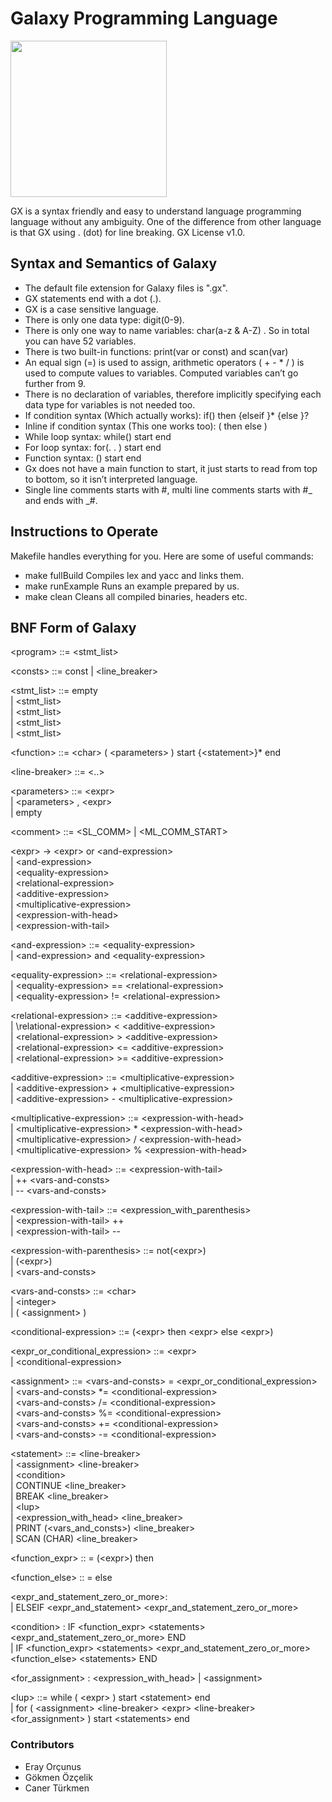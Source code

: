 # __Galaxy Programming Language__

<img src="https://cdn.freebiesupply.com/logos/large/2x/galaxy-3-logo-png-transparent.png" width="250" height="250">

GX is a syntax friendly and easy to understand language programming language without any ambiguity. One of the difference from other language is that GX using . (dot) for line breaking. GX License v1.0.

## __Syntax and Semantics of Galaxy__

- The default file extension for Galaxy files is ".gx".
- GX statements end with a dot (.).
- GX is a case sensitive language.
- There is only one data type: digit(0-9).
- There is only one way to name variables: char(a-z & A-Z) . So in total you can have 52 variables.
- There is two built-in functions: print(var or const) and scan(var)
- An equal sign (=) is used to assign, arithmetic operators ( + - \* / ) is used to compute values to variables. Computed variables can’t go further from 9.
- There is no declaration of variables, therefore implicitly specifying each data type for variables is not needed too.
- If condition syntax (Which actually works):
  if(<expr>) then <stmt> {elseif <stmt>}\* {else <stmt>}?
- Inline if condition syntax (This one works too):
  (<expr> then <stmt> else <stmt>)
- While loop syntax:
  while(<expr>) start <stmt> end
- For loop syntax:
  for(<assignment>. <expr>. <assignment>) start <stmt> end
- Function syntax:
  <char>(<paremeters>) start <stmt> end
- Gx does not have a main function to start, it just starts to read from top to bottom, so it isn’t interpreted language.
- Single line comments starts with #, multi line comments starts with #_ and ends with _#.

## __Instructions to Operate__

Makefile handles everything for you. Here are some of useful commands:

- make fullBuild
  Compiles lex and yacc and links them.
- make runExample
  Runs an example prepared by us.
- make clean
  Cleans all compiled binaries, headers etc.

## __BNF Form of Galaxy__

\<program> ::= <stmt_list>

\<consts> ::= const <assignment> | <line_breaker>

\<stmt_list> ::= empty <br/>
| <consts> <stmt_list> <br/>
| <function> <stmt_list> <br/>
| <statement> <stmt_list> <br/>
| <comment> <stmt_list>

\<function> ::= \<char> ( \<parameters> ) start {\<statement>}\* end

\<line-breaker> ::= <..>

\<parameters> ::= \<expr> <br/>
| \<parameters> , \<expr> <br/>
| empty

\<comment> ::= <SL_COMM>
| <ML_COMM_START>

\<expr> → \<expr> or \<and-expression> <br/>
| \<and-expression> <br/>
| \<equality-expression> <br/>
| \<relational-expression> <br/>
| \<additive-expression> <br/>
| \<multiplicative-expression> <br/>
| \<expression-with-head> <br/>
| \<expression-with-tail> <br/>

\<and-expression> ::= \<equality-expression> <br/>
| \<and-expression> and \<equality-expression>

\<equality-expression> ::= \<relational-expression> <br/>
| \<equality-expression> == \<relational-expression> <br/>
| \<equality-expression> != \<relational-expression>

\<relational-expression> ::= \<additive-expression> <br/> 
| \relational-expression> < \<additive-expression> <br/>
| \<relational-expression> > \<additive-expression> <br/>
| \<relational-expression> <= \<additive-expression> <br/>
| \<relational-expression> >= \<additive-expression>

\<additive-expression> ::= \<multiplicative-expression> <br/>
| \<additive-expression> + \<multiplicative-expression> <br/>
| \<additive-expression> - \<multiplicative-expression>

\<multiplicative-expression> ::= \<expression-with-head> <br/>
| \<multiplicative-expression> \* \<expression-with-head> <br/>
| \<multiplicative-expression> / \<expression-with-head> <br/>
| \<multiplicative-expression> % \<expression-with-head>

\<expression-with-head> ::= \<expression-with-tail> <br/>
| ++ \<vars-and-consts> <br/>
| -- \<vars-and-consts>

\<expression-with-tail> ::= \<expression_with_parenthesis> <br/>
| \<expression-with-tail> ++ <br/>
| \<expression-with-tail> --

\<expression-with-parenthesis> ::= not(\<expr>) <br/>
| (\<expr>) <br/>
| \<vars-and-consts>

\<vars-and-consts> ::= \<char> <br/>
| \<integer> <br/>
| ( \<assignment> )

\<conditional-expression> ::= (\<expr> then \<expr> else \<expr>) <br/>

\<expr_or_conditional_expression> ::= \<expr> <br/>
| \<conditional-expression>

\<assignment> ::= \<vars-and-consts> = \<expr_or_conditional_expression> <br/>
| \<vars-and-consts> \*= \<conditional-expression> <br/>
| \<vars-and-consts> /= \<conditional-expression> <br/>
| \<vars-and-consts> %= \<conditional-expression> <br/>
| \<vars-and-consts> += \<conditional-expression> <br/>
| \<vars-and-consts> -= \<conditional-expression>

\<statement> ::= \<line-breaker> <br/>
| \<assignment> \<line-breaker> <br/>
| \<condition> <br/>
| CONTINUE \<line_breaker> <br/>
| BREAK \<line_breaker> <br/>
| \<lup> <br/>
| \<expression_with_head> \<line_breaker> <br/>
| PRINT (\<vars_and_consts>) \<line_breaker> <br/>
| SCAN (CHAR) \<line_breaker>

\<function_expr> :: = (\<expr>) then

\<function_else> :: = else

\<expr_and_statement_zero_or_more>: <br/>
| ELSEIF \<expr_and_statement> \<expr_and_statement_zero_or_more>

\<condition> : IF \<function_expr> \<statements> \<expr_and_statement_zero_or_more> END <br/>
| IF \<function_expr> \<statements> \<expr_and_statement_zero_or_more> \<function_else> \<statements> END

\<for_assignment> : \<expression_with_head> | \<assignment>

\<lup> ::= while ( \<expr> ) start \<statement> end <br/>
| for ( \<assignment> \<line-breaker> \<expr> \<line-breaker> \<for_assignment> ) start \<statements> end

### Contributors
* Eray Orçunus
* Gökmen Özçelik
* Caner Türkmen
